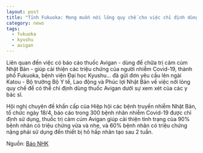 ```yaml
---
layout: post
title: "Tỉnh Fukuoka: Mong muốn nới lỏng quy chế cho việc chỉ định dùng thuốc Avigan"
category: news
tags: 
  - fukuoka
  - kyushu
  - avigan
---
```

Liên quan đến việc có báo cáo thuốc Avigan - dùng để chữa trị cảm cúm Nhật Bản - giúp cải thiện các triệu chứng của người nhiễm Covid-19, thành phố Fukuoka, bệnh viện Đại học Kyushu... đã gửi đơn yêu cầu lên ngài Katou - Bộ trưởng Bộ Y tế, Lao động và Phúc lợi Nhật Bản về việc nới lỏng quy chế để có thể chỉ định dùng thuốc Avigan dưới sự xem xét của các y bác sĩ.

Hội nghị chuyên đề khẩn cấp của Hiệp hội các bệnh truyền nhiễm Nhật Bản, tổ chức ngày 18/4, báo cáo trong 300 bệnh nhân nhiễm Covid-19 được chỉ định sử dụng, thuốc trị cảm cúm Avigan giúp cải thiện tình trạng của 90% bệnh nhân có triệu chứng vừa và nhẹ, và 60% bệnh nhân có triệu chứng nặng phải sử dụng đến thiết bị hô hấp nhân tạo sau 2 tuần.

Nguồn: [Báo NHK](https://www3.nhk.or.jp/fukuoka-news/20200422/5010007665.html)
